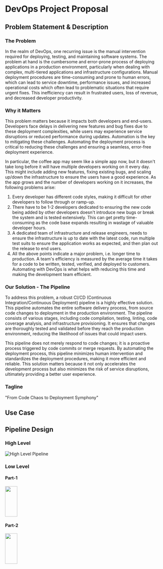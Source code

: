 # DevOps Project Proposal

## Problem Statement & Description

### The Problem

In the realm of DevOps, one recurring issue is the manual intervention required for deploying, testing, and maintaining software systems. The problem at hand is the cumbersome and error-prone process of deploying applications in a production environment, particularly when dealing with complex, multi-tiered applications and infrastructure configurations. Manual deployment procedures are time-consuming and prone to human errors, which can lead to service downtime, performance issues, and increased operational costs which often lead to problematic situations that require urgent fixes. This inefficiency can result in frustrated users, loss of revenue, and decreased developer productivity.

### Why it Matters

This problem matters because it impacts both developers and end-users. Developers face delays in delivering new features and bug fixes due to these deployment complexities, while users may experience service disruptions or reduced performance during updates. Automation is the key to mitigating these challenges. Automating the deployment process is critical to reducing these challenges and ensuring a seamless, error-free deployment experience.

In particular, the coffee app may seem like a simple app now, but it doesn't take long before it will have multiple developers working on it every day. This might include adding new features, fixing existing bugs, and scaling up/down the infrastructure to ensure the users have a good experience. As the app grows and the number of developers working on it increases, the following problems arise:

1. Every developer has different code styles, making it difficult for other developers to follow through or ramp-up.
2. There have to be 1-2 developers dedicated to ensuring the new code being added by other developers doesn't introduce new bugs or break the system and is tested extensively. This can get pretty time-consuming as the code base expands resulting in wastage of valuable developer hours.
3. A dedicated team of infrastructure and release engineers, needs to ensure the infrastructure is up to date with the latest code, run multiple test suits to ensure the application works as expected, and then plan out the release to end users.
4. All the above points indicate a major problem, i.e. longer time to production. A team's efficiency is measured by the average time it takes for a code to be written, tested, verified, and deployed to customers. Automating with DevOps is what helps with reducing this time and making the development team efficient.

### Our Solution - The Pipeline

To address this problem, a robust CI/CD (Continuous Integration/Continuous Deployment) pipeline is a highly effective solution. This pipeline automates the entire software delivery process, from source code changes to deployment in the production environment. The pipeline consists of various stages, including code compilation, testing, linting, code coverage analysis, and infrastructure provisioning. It ensures that changes are thoroughly tested and validated before they reach the production environment, reducing the likelihood of issues that could impact users.

This pipeline does not merely respond to code changes; it is a proactive process triggered by code commits or merge requests. By automating the deployment process, this pipeline minimizes human intervention and standardizes the deployment procedures, making it more efficient and reliable. This solution matters because it not only accelerates the development process but also minimizes the risk of service disruptions, ultimately providing a better user experience.

### Tagline

 "From Code Chaos to Deployment Symphony"


## Use Case




## Pipeline Design

### High Level

![High Level Pipeline](https://media.github.ncsu.edu/user/26488/files/bc26c9ab-1e09-4d06-9e99-50cd25b7a0e1)


### Low Level

#### Part-1

<img src="https://media.github.ncsu.edu/user/26488/files/94c62250-1933-491a-a4c3-1205b15704c5" width="40" height="100">


#### Part-2

<img src="https://media.github.ncsu.edu/user/26488/files/172fb72f-797e-4742-8318-0a6e85811f2c" width="40" height="100">

